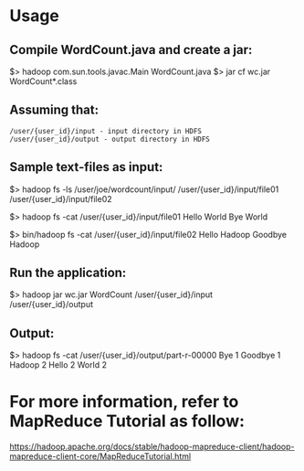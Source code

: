 # Usage

## Compile WordCount.java and create a jar:

$> hadoop com.sun.tools.javac.Main WordCount.java
$> jar cf wc.jar WordCount*.class


## Assuming that:

    /user/{user_id}/input - input directory in HDFS
    /user/{user_id}/output - output directory in HDFS

## Sample text-files as input:

$> hadoop fs -ls /user/joe/wordcount/input/
    /user/{user_id}/input/file01
    /user/{user_id}/input/file02

$> hadoop fs -cat /user/{user_id}/input/file01
Hello World Bye World

$> bin/hadoop fs -cat /user/{user_id}/input/file02
Hello Hadoop Goodbye Hadoop

## Run the application:
$> hadoop jar wc.jar WordCount /user/{user_id}/input /user/{user_id}/output

## Output:

$> hadoop fs -cat /user/{user_id}/output/part-r-00000
Bye 1
Goodbye 1
Hadoop 2
Hello 2
World 2

# For more information, refer to MapReduce Tutorial as follow:
https://hadoop.apache.org/docs/stable/hadoop-mapreduce-client/hadoop-mapreduce-client-core/MapReduceTutorial.html

